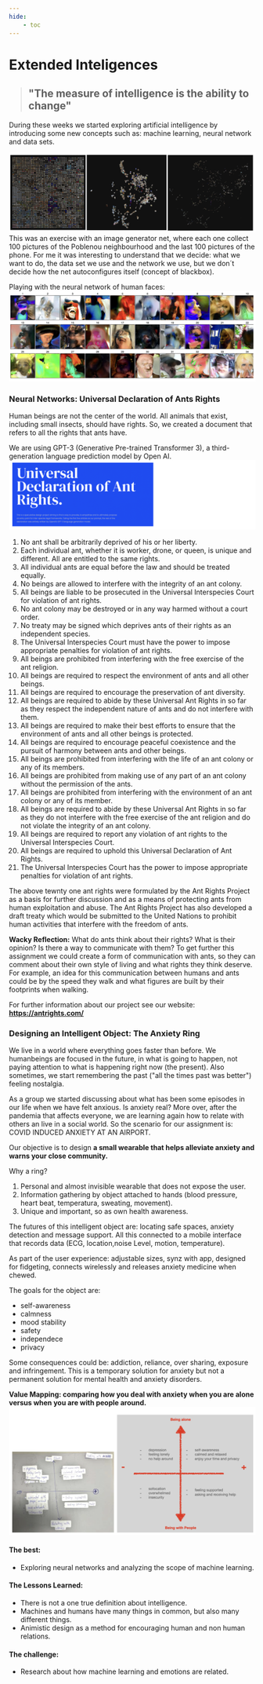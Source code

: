 ```yaml
---
hide:
    - toc
---
```


# Extended Inteligences

> ## "The measure of intelligence is the ability to change" 


During these weeks we started exploring artificial intelligence by introducing some new concepts such as: machine learning, neural network and data sets. 

![](../images/week9/neuralnet.jpg)
This was an exercise with an image generator net, where each one collect 100 pictures of the Poblenou neighbourhood and the last 100 pictures of the phone. For me it was interesting to understand that we decide: what we want to do, the data set we use and the network we use, but we don´t decide how the net autoconfigures itself (concept of blackbox).

Playing with the neural network of human faces: 
![](../images/week9/faces.jpg)


### Neural Networks: Universal Declaration of Ants Rights

Human beings are not the center of the world. All animals that exist, including small insects, should have rights. So, we created a document that refers to all the rights that ants have.

We are using GPT-3 (Generative Pre-trained Transformer 3), a third-generation language prediction model by Open AI.
![](../images/week9/antrights.jpg)

1. No ant shall be arbitrarily deprived of his or her liberty.
2. Each individual ant, whether it is worker, drone, or queen, is unique and different. All are entitled to the same rights.
3. All individual ants are equal before the law and should be treated equally.
4. No beings are allowed to interfere with the integrity of an ant colony. 
5. All beings are liable to be prosecuted in the Universal Interspecies Court for violation of ant rights. 
6. No ant colony may be destroyed or in any way harmed without a court order. 
7. No treaty may be signed which deprives ants of their rights as an independent species. 
8. The Universal Interspecies Court must have the power to impose appropriate penalties for violation of ant rights. 
9. All beings are prohibited from interfering with the free exercise of the ant religion.
10. All beings are required to respect the environment of ants and all other beings.
11. All beings are required to encourage the preservation of ant diversity.
12. All beings are required to abide by these Universal Ant Rights in so far as they respect the independent nature of ants and do not interfere with them.
13. All beings are required to make their best efforts to ensure that the environment of ants and all other beings is protected.
14. All beings are required to encourage peaceful coexistence and the pursuit of harmony between ants and other beings. 
15. All beings are prohibited from interfering with the life of an ant colony or any of its members.
16. All beings are prohibited from making use of any part of an ant colony without the permission of the ants.
17. All beings are prohibited from interfering with the environment of an ant colony or any of its member. 
18. All beings are required to abide by these Universal Ant Rights in so far as they do not interfere with the free exercise of the ant religion and do not violate the integrity of an ant colony.
19. All beings are required to report any violation of ant rights to the Universal Interspecies Court.
20. All beings are required to uphold this Universal Declaration of Ant Rights.
21. The Universal Interspecies Court has the power to impose appropriate penalties for violation of ant rights.

The above tewnty one ant rights were formulated by the Ant Rights Project as a basis for further discussion and as a means of protecting ants from human exploitation and abuse. The Ant Rights Project has also developed a draft treaty which would be submitted to the United Nations to prohibit human activities that interfere with the freedom of ants.

**Wacky Reflection:**
What do ants think about their rights? What is their opinion? Is there a way to communicate with them? To get further this assignment we could create a form of communication with ants, so they can comment about their own style of living and what rights they think deserve. For example, an idea for this communication between humans and ants could be by the speed they walk and what figures are built by their footprints when walking.

For further information about our project see our website: **<https://antrights.com/>**


### Designing an Intelligent Object: The Anxiety Ring

We live in a world where everything goes faster than before. We humanbeings are focused in the future, in what is going to happen, not paying attention to what is happening right now (the present). Also sometimes, we start remembering the past ("all the times past was better") feeling nostalgia. 

As a group we started discussing about what has been some episodes in our life when we have felt anxious. Is anxiety real? 
More over, after the pandemia that affects everyone, we are learning again how to relate with others an live in a social world. So the scenario for our assignment is: COVID INDUCED ANXIETY AT AN AIRPORT. 

Our objective is to design **a small wearable that helps alleviate anxiety and warns your close community.** 

Why a ring?
1. Personal and almost invisible wearable that does not expose the user. 
2. Information gathering by object attached to hands (blood pressure, heart beat, temperatura, sweating, movement).
3. Unique and important, so as own health awareness. 

The futures of this intelligent object are: locating safe spaces, anxiety detection and message support. All this connected to a mobile interface that records data (ECG, location,noise Level, motion, temperature). 

As part of the user experience: adjustable sizes, synz with app, designed for fidgeting, connects wirelessly and releases anxiety medicine when chewed.

The goals for the object are: 
- self-awareness
- calmness
- mood stability
- safety
- independece
- privacy

Some consequences could be: addiction, reliance, over sharing, exposure and infringement. This is a temporary solution for anxiety but not a permanent solution for mental health and anxiety disorders. 

**Value Mapping: comparing how you deal with anxiety when you are alone versus when you are with people around.**
![](../images/week9/valuemapping.jpg)


#### The best: 
- Exploring neural networks and analyzing the scope of machine learning.

#### The Lessons Learned:
- There is not a one true definition about intelligence.
- Machines and humans have many things in common, but also many different things.
- Animistic design as a method for encouraging human and non human relations.

#### The challenge:
- Research about how machine learning and emotions are related.












